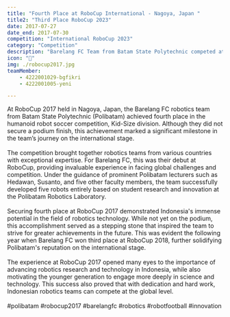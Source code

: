 ```yaml
---
title: "Fourth Place at RoboCup International - Nagoya, Japan "
title2: "Third Place RoboCup 2023"
date: 2017-07-27
date_end: 2017-07-30
competition: "International RoboCup 2023"
category: "Competition"
description: "Barelang FC Team from Batam State Polytechnic competed at RoboCup 2017 in Nagoya, Japan, showcasing their robotic soccer skills. This event marked a significant step forward for Indonesia’s robotics, building on the team’s previous national and international achievements."
icon: "🥉"
img: ./robocup2017.jpg
teamMember: 
    - 4222001029-bgfikri
    - 4222001005-yeni

---
```

At RoboCup 2017 held in Nagoya, Japan, the Barelang FC robotics team from Batam State Polytechnic (Polibatam) achieved fourth place in the humanoid robot soccer competition, Kid-Size division. Although they did not secure a podium finish, this achievement marked a significant milestone in the team’s journey on the international stage.
<br/>
<br/>
The competition brought together robotics teams from various countries with exceptional expertise. For Barelang FC, this was their debut at RoboCup, providing invaluable experience in facing global challenges and competition. Under the guidance of prominent Polibatam lecturers such as Hedawan, Susanto, and five other faculty members, the team successfully developed five robots entirely based on student research and innovation at the Polibatam Robotics Laboratory.
<br/>
<br/>
Securing fourth place at RoboCup 2017 demonstrated Indonesia's immense potential in the field of robotics technology. While not yet on the podium, this accomplishment served as a stepping stone that inspired the team to strive for greater achievements in the future. This was evident the following year when Barelang FC won third place at RoboCup 2018, further solidifying Polibatam's reputation on the international stage.
<br/>
<br/>
The experience at RoboCup 2017 opened many eyes to the importance of advancing robotics research and technology in Indonesia, while also motivating the younger generation to engage more deeply in science and technology. This success also proved that with dedication and hard work, Indonesian robotics teams can compete at the global level.
<br/>
<br/>
#polibatam #robocup2017 #barelangfc #robotics #robotfootball #innovation
